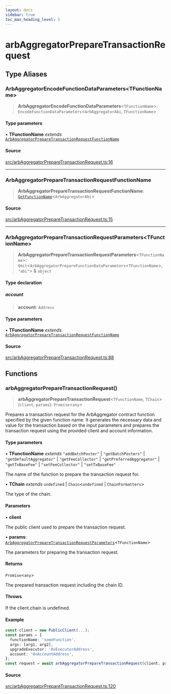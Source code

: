 ```yaml
---
layout: docs
sidebar: true
toc_max_heading_level: 5
---
```


# arbAggregatorPrepareTransactionRequest

## Type Aliases

### ArbAggregatorEncodeFunctionDataParameters\<TFunctionName\>

> **ArbAggregatorEncodeFunctionDataParameters**\<`TFunctionName`\>: `EncodeFunctionDataParameters`\<`ArbAggregatorAbi`, `TFunctionName`\>

#### Type parameters

• **TFunctionName** *extends* [`ArbAggregatorPrepareTransactionRequestFunctionName`](arbAggregatorPrepareTransactionRequest.md#arbaggregatorpreparetransactionrequestfunctionname)

#### Source

[src/arbAggregatorPrepareTransactionRequest.ts:16](https://github.com/anegg0/arbitrum-orbit-sdk/blob/1aa2030374f41bb1bf01834ef0c05d2e6663f5e5/src/arbAggregatorPrepareTransactionRequest.ts#L16)

***

### ArbAggregatorPrepareTransactionRequestFunctionName

> **ArbAggregatorPrepareTransactionRequestFunctionName**: [`GetFunctionName`](types/utils.md#getfunctionnametabi)\<`ArbAggregatorAbi`\>

#### Source

[src/arbAggregatorPrepareTransactionRequest.ts:15](https://github.com/anegg0/arbitrum-orbit-sdk/blob/1aa2030374f41bb1bf01834ef0c05d2e6663f5e5/src/arbAggregatorPrepareTransactionRequest.ts#L15)

***

### ArbAggregatorPrepareTransactionRequestParameters\<TFunctionName\>

> **ArbAggregatorPrepareTransactionRequestParameters**\<`TFunctionName`\>: `Omit`\<`ArbAggregatorPrepareFunctionDataParameters`\<`TFunctionName`\>, `"abi"`\> & `object`

#### Type declaration

##### account

> **account**: `Address`

#### Type parameters

• **TFunctionName** *extends* [`ArbAggregatorPrepareTransactionRequestFunctionName`](arbAggregatorPrepareTransactionRequest.md#arbaggregatorpreparetransactionrequestfunctionname)

#### Source

[src/arbAggregatorPrepareTransactionRequest.ts:88](https://github.com/anegg0/arbitrum-orbit-sdk/blob/1aa2030374f41bb1bf01834ef0c05d2e6663f5e5/src/arbAggregatorPrepareTransactionRequest.ts#L88)

## Functions

### arbAggregatorPrepareTransactionRequest()

> **arbAggregatorPrepareTransactionRequest**\<`TFunctionName`, `TChain`\>(`client`, `params`): `Promise`\<`any`\>

Prepares a transaction request for the ArbAggregator contract function specified by the given function name.
It generates the necessary data and value for the transaction based on the input parameters and prepares the
transaction request using the provided client and account information.

#### Type parameters

• **TFunctionName** *extends* `"addBatchPoster"` \| `"getBatchPosters"` \| `"getDefaultAggregator"` \| `"getFeeCollector"` \| `"getPreferredAggregator"` \| `"getTxBaseFee"` \| `"setFeeCollector"` \| `"setTxBaseFee"`

The name of the function to prepare the transaction request for.

• **TChain** *extends* `undefined` \| `Chain`\<`undefined` \| `ChainFormatters`\>

The type of the chain.

#### Parameters

• **client**

The public client used to prepare the transaction request.

• **params**: [`ArbAggregatorPrepareTransactionRequestParameters`](arbAggregatorPrepareTransactionRequest.md#arbaggregatorpreparetransactionrequestparameterstfunctionname)\<`TFunctionName`\>

The parameters for preparing the transaction request.

#### Returns

`Promise`\<`any`\>

The prepared transaction request including the chain ID.

#### Throws

If the client.chain is undefined.

#### Example

```ts
const client = new PublicClient(...);
const params = {
  functionName: 'someFunction',
  args: [arg1, arg2],
  upgradeExecutor: '0xExecutorAddress',
  account: '0xAccountAddress',
};
const request = await arbAggregatorPrepareTransactionRequest(client, params);
```

#### Source

[src/arbAggregatorPrepareTransactionRequest.ts:120](https://github.com/anegg0/arbitrum-orbit-sdk/blob/1aa2030374f41bb1bf01834ef0c05d2e6663f5e5/src/arbAggregatorPrepareTransactionRequest.ts#L120)
